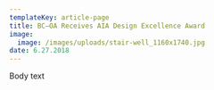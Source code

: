 ```yaml
---
templateKey: article-page
title: BC—OA Receives AIA Design Excellence Award
image:
  image: /images/uploads/stair-well_1160x1740.jpg
date: 6.27.2018
---
```

Body text

